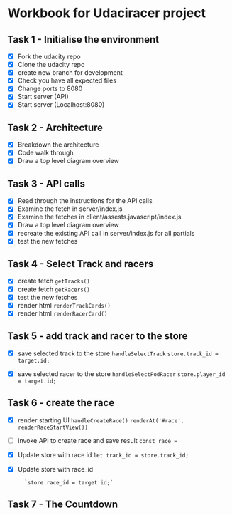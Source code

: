  # Workbook for Udaciracer project
 
## Task 1 - Initialise the environment
- [x] Fork the udacity repo
- [x] Clone the udacity repo
- [x] create new branch for development
- [x] Check you have all expected files
- [x] Change ports to 8080
- [x] Start server (API)
- [x] Start server (Localhost:8080)

## Task 2 - Architecture
- [x] Breakdown the architecture
- [x] Code walk through
- [x] Draw a top level diagram overview

## Task 3 - API calls

- [x] Read through the instructions for the API calls
- [x] Examine the fetch in server/index.js
- [x] Examine the fetches in client/assests.javascript/index.js
- [x] Draw a top level diagram overview
- [x] recreate the existing API call in server/index.js for all partials
- [x] test the new fetches

## Task 4 - Select Track and racers

- [x] create fetch `getTracks()`
- [x] create fetch `getRacers()`
- [x] test the new fetches
- [x] render html `renderTrackCards()`
- [x] render html `renderRacerCard()`

## Task 5 - add track and racer to the store

- [x] save selected track to the store `handleSelectTrack`
        `store.track_id = target.id;`

- [x] save selected racer to the store `handleSelectPodRacer`
        `store.player_id = target.id;`


## Task 6 - create the race

- [x] render starting UI `handleCreateRace()`
        `renderAt('#race', renderRaceStartView())`  

- [ ] invoke API to create race and save result `const race =`
- [x] Update store with race id
        `let track_id = store.track_id;`

- [x] Update store with race_id

        `store.race_id = target.id;`


## Task 7 - The Countdown

